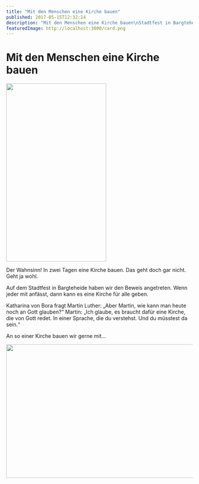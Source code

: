 ```yaml
---
title: "Mit den Menschen eine Kirche bauen"
published: 2017-05-15T12:32:14
description: "Mit den Menschen eine Kirche bauen\nStadtfest in Bargteheide. Der EC-Bargteheide ist dabei.\n#EC-Bargteheide #meinEC #wirsindderNordbund #Kirchefueralle"
featuredImage: http://localhost:3000/card.png
---
```


# Mit den Menschen eine Kirche bauen

<p><img data-attachment-id="954" data-permalink="https://www.ec-nordbund.de/mit-den-menschen-eine-kirche-bauen/dsc_4090/" data-orig-file="https://www.ec-nordbund.de/wp-content/uploads/DSC_4090-e1494844165759.jpg" data-orig-size="2160,3840" data-comments-opened="1" data-image-meta="{&quot;aperture&quot;:&quot;2&quot;,&quot;credit&quot;:&quot;&quot;,&quot;camera&quot;:&quot;D5503&quot;,&quot;caption&quot;:&quot;&quot;,&quot;created_timestamp&quot;:&quot;1494786120&quot;,&quot;copyright&quot;:&quot;&quot;,&quot;focal_length&quot;:&quot;4.9&quot;,&quot;iso&quot;:&quot;50&quot;,&quot;shutter_speed&quot;:&quot;0.008&quot;,&quot;title&quot;:&quot;&quot;,&quot;orientation&quot;:&quot;6&quot;}" data-image-title="DSC_4090" data-image-description="" data-medium-file="https://www.ec-nordbund.de/wp-content/uploads/DSC_4090-e1494844165759-270x480.jpg" data-large-file="https://www.ec-nordbund.de/wp-content/uploads/DSC_4090-e1494844165759-576x1024.jpg" class="alignnone size-medium wp-image-954" src="https://www.ec-nordbund.de/wp-content/uploads/DSC_4090-e1494844165759-270x480.jpg" alt="" width="270" height="480" srcset="https://www.ec-nordbund.de/wp-content/uploads/DSC_4090-e1494844165759-270x480.jpg 270w, https://www.ec-nordbund.de/wp-content/uploads/DSC_4090-e1494844165759-768x1365.jpg 768w, https://www.ec-nordbund.de/wp-content/uploads/DSC_4090-e1494844165759-576x1024.jpg 576w" sizes="(max-width: 270px) 100vw, 270px" /></p>
<p>Der Wahnsinn! In zwei Tagen eine Kirche bauen. Das geht doch gar nicht. Geht ja wohl.</p>
<p>Auf dem Stadtfest in Bargteheide haben wir den Beweis angetreten. Wenn jeder mit anfässt, dann kann es eine Kirche für alle geben.</p>
<p>Katharina von Bora fragt Martin Luther: &#8222;Aber Martin, wie kann man heute noch an Gott glauben?&#8220; Martin: &#8222;Ich glaube, es braucht dafür eine Kirche, die von Gott redet. In einer Sprache, die du verstehst. Und du müsstest da sein.&#8220;</p>
<p>An so einer Kirche bauen wir gerne mit&#8230;</p>
<p><img data-attachment-id="953" data-permalink="https://www.ec-nordbund.de/mit-den-menschen-eine-kirche-bauen/dsc_4011/" data-orig-file="https://www.ec-nordbund.de/wp-content/uploads/DSC_4011.jpg" data-orig-size="3840,2160" data-comments-opened="1" data-image-meta="{&quot;aperture&quot;:&quot;2&quot;,&quot;credit&quot;:&quot;&quot;,&quot;camera&quot;:&quot;D5503&quot;,&quot;caption&quot;:&quot;&quot;,&quot;created_timestamp&quot;:&quot;1494700972&quot;,&quot;copyright&quot;:&quot;&quot;,&quot;focal_length&quot;:&quot;4.9&quot;,&quot;iso&quot;:&quot;50&quot;,&quot;shutter_speed&quot;:&quot;0.015625&quot;,&quot;title&quot;:&quot;&quot;,&quot;orientation&quot;:&quot;1&quot;}" data-image-title="DSC_4011" data-image-description="" data-medium-file="https://www.ec-nordbund.de/wp-content/uploads/DSC_4011-640x360.jpg" data-large-file="https://www.ec-nordbund.de/wp-content/uploads/DSC_4011-1200x675.jpg" class="alignnone size-medium wp-image-953" src="https://www.ec-nordbund.de/wp-content/uploads/DSC_4011-640x360.jpg" alt="" width="640" height="360" srcset="https://www.ec-nordbund.de/wp-content/uploads/DSC_4011-640x360.jpg 640w, https://www.ec-nordbund.de/wp-content/uploads/DSC_4011-768x432.jpg 768w, https://www.ec-nordbund.de/wp-content/uploads/DSC_4011-1200x675.jpg 1200w" sizes="(max-width: 640px) 100vw, 640px" /></p>
